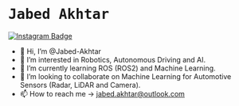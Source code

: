 # <samp>Jabed Akhtar</samp>

[![Instagram Badge](https://img.shields.io/badge/Instagram-%23E4405F.svg?&style=flat-square&logo=instagram&logoColor=white&color=071A2C&link=https://www.instagram.com/_jabed_a)](https://www.instagram.com/_jabed_a)

- 👋 Hi, I’m @Jabed-Akhtar
- 👀 I’m interested in Robotics, Autonomous Driving and AI.
- 🌱 I’m currently learning ROS (ROS2) and Machine Learning.
- 💞️ I’m looking to collaborate on Machine Learning for Automotive Sensors (Radar, LiDAR and Camera).
- 📫 How to reach me -> jabed.akhtar@outlook.com

<!---
Jabed-Akhtar/Jabed-Akhtar is a ✨ special ✨ repository because its `README.md` (this file) appears on your GitHub profile.
You can click the Preview link to take a look at your changes.
--->
